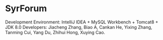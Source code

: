 # SyrForum
Development Environment: IntelliJ IDEA + MySQL Workbench + Tomcat8 + JDK 8.0
Developers: Jiacheng Zhang, Biao A, Cankan He, Yixing Zhang, Tanming Cui, Yang Du, Zhihui Hong, Xuying Cao.
